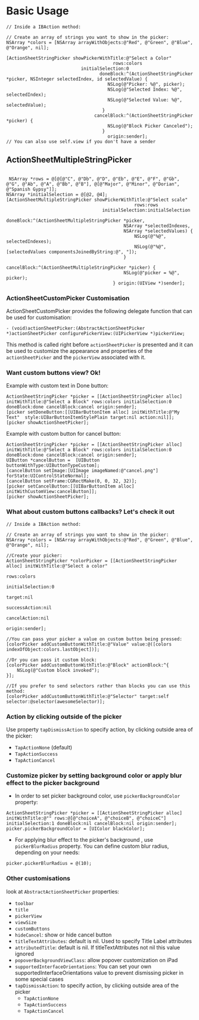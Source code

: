 # Basic Usage

```obj-c
// Inside a IBAction method:

// Create an array of strings you want to show in the picker:
NSArray *colors = [NSArray arrayWithObjects:@"Red", @"Green", @"Blue", @"Orange", nil];

[ActionSheetStringPicker showPickerWithTitle:@"Select a Color"
                                        rows:colors
                            initialSelection:0
                                   doneBlock:^(ActionSheetStringPicker *picker, NSInteger selectedIndex, id selectedValue) {
                                      NSLog(@"Picker: %@", picker);
                                      NSLog(@"Selected Index: %@", selectedIndex);
                                      NSLog(@"Selected Value: %@", selectedValue);
                                    }
                                 cancelBlock:^(ActionSheetStringPicker *picker) {
                                      NSLog(@"Block Picker Canceled");
                                    }
                                      origin:sender];
// You can also use self.view if you don't have a sender
```

## ActionSheetMultipleStringPicker

```obj-c

 NSArray *rows = @[@[@"C", @"Db", @"D", @"Eb", @"E", @"F", @"Gb", @"G", @"Ab", @"A", @"Bb", @"B"], @[@"Major", @"Minor", @"Dorian", @"Spanish Gypsy"]];
NSArray *initialSelection = @[@2, @4];
[ActionSheetMultipleStringPicker showPickerWithTitle:@"Select scale"
                                                rows:rows
                                    initialSelection:initialSelection
                                           doneBlock:^(ActionSheetMultipleStringPicker *picker,
                                            NSArray *selectedIndexes,
                                            NSArray *selectedValues) {
                                                NSLog(@"%@", selectedIndexes);
                                                NSLog(@"%@", [selectedValues componentsJoinedByString:@", "]);
                                            }
                                        cancelBlock:^(ActionSheetMultipleStringPicker *picker) {
                                            NSLog(@"picker = %@", picker);
                                        } origin:(UIView *)sender];

```

### ActionSheetCustomPicker Customisation

ActionSheetCustomPicker provides the following delegate function that can be used for customisation:

```obj-c
- (void)actionSheetPicker:(AbstractActionSheetPicker *)actionSheetPicker configurePickerView:(UIPickerView *)pickerView;
```

This method is called right before `actionSheetPicker` is presented and it can be used to customize the appearance and properties of the `actionSheetPicker` and the `pickerView` associated with it.

### Want custom buttons view? Ok!

Example with custom text in Done button:

```obj-c
ActionSheetStringPicker *picker = [[ActionSheetStringPicker alloc] initWithTitle:@"Select a Block" rows:colors initialSelection:0 doneBlock:done cancelBlock:cancel origin:sender];
[picker setDoneButton:[[UIBarButtonItem alloc] initWithTitle:@"My Text"  style:UIBarButtonItemStylePlain target:nil action:nil]];
[picker showActionSheetPicker];
```

Example with custom button for cancel button:

```obj-c
ActionSheetStringPicker *picker = [[ActionSheetStringPicker alloc] initWithTitle:@"Select a Block" rows:colors initialSelection:0 doneBlock:done cancelBlock:cancel origin:sender];
UIButton *cancelButton =  [UIButton buttonWithType:UIButtonTypeCustom];
[cancelButton setImage:[UIImage imageNamed:@"cancel.png"] forState:UIControlStateNormal];
[cancelButton setFrame:CGRectMake(0, 0, 32, 32)];
[picker setCancelButton:[[UIBarButtonItem alloc] initWithCustomView:cancelButton]];
[picker showActionSheetPicker];
```

### What about custom buttons callbacks? Let's check it out

```obj-c
// Inside a IBAction method:

// Create an array of strings you want to show in the picker:
NSArray *colors = [NSArray arrayWithObjects:@"Red", @"Green", @"Blue", @"Orange", nil];

//Create your picker:
ActionSheetStringPicker *colorPicker = [[ActionSheetStringPicker alloc] initWithTitle:@"Select a color"
                                                                                 rows:colors
                                                                     initialSelection:0
                                                                               target:nil
                                                                        successAction:nil
                                                                         cancelAction:nil
                                                                               origin:sender];

//You can pass your picker a value on custom button being pressed:
[colorPicker addCustomButtonWithTitle:@"Value" value:@([colors indexOfObject:colors.lastObject])];

//Or you can pass it custom block:
[colorPicker addCustomButtonWithTitle:@"Block" actionBlock:^{
    NSLog(@"Custom block invoked");
}];

//If you prefer to send selectors rather than blocks you can use this method:
[colorPicker addCustomButtonWithTitle:@"Selector" target:self selector:@selector(awesomeSelector)];
```

### Action by clicking outside of the picker

Use property `tapDismissAction` to specify action, by clicking outside area of the picker:

- `TapActionNone` (default)
- `TapActionSuccess`
- `TapActionCancel`

### Customize picker by setting background color or apply blur effect to the picker background

- In order to set picker background color, use `pickerBackgroundColor` property:

```obj-c
ActionSheetStringPicker *picker = [[ActionSheetStringPicker alloc] initWithTitle:@"" rows:@[@"choiceA", @"choiceB", @"choiceC"] initialSelection:1 doneBlock:nil cancelBlock:nil origin:sender];
picker.pickerBackgroundColor = [UIColor blackColor];
```

- For applying blur effect to the picker's background , use `pickerBlurRadius` property. You can define custom blur radius, depending on your needs:

```obj-c
picker.pickerBlurRadius = @(10);
```

### Other customisations

look at `AbstractActionSheetPicker` properties:

- `toolbar`
- `title`
- `pickerView`
- `viewSize`
- `customButtons`
- `hideCancel`: show or hide cancel button
- `titleTextAttributes`: default is nil. Used to specify Title Label attributes
- `attributedTitle`: default is nil. If titleTextAttributes not nil this value ignored
- `popoverBackgroundViewClass`: allow popover customization on iPad
- `supportedInterfaceOrientations`: You can set your own supportedInterfaceOrientations value to prevent dismissing picker in some special cases
- `tapDismissAction`: to specify action, by clicking outside area of the picker
  - `TapActionNone`
  - `TapActionSuccess`
  - `TapActionCancel`
